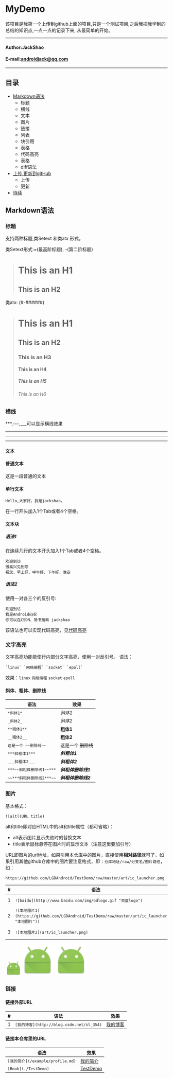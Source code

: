 MyDemo
===================================
该项目是我第一个上传到github上面的项目,只是一个测试项目,之后我把我学到的总结的知识点,一点一点的记录下来,
从最简单的开始。

****
#### Author:JackShao
#### E-mail:androidjack@qq.com
****

## 目录
 * [Markdown语法](#Markdown语法)
     + 标题
     + 横线
     + 文本
     + 图片
     + 链接
     + 列表
     + 块引用
     + 表格
     + 代码高亮
     + 表格
     + diff语法
 * [上传,更新到gitHub](#上传,更新到gitHub)
     * 上传
     * 更新
 * [待续](#待续)

 Markdown语法
------------------------
### 标题
支持两种标题,类Setext 和类atx 形式。

类Setext形式:=(最高阶标题), -(第二阶标题)
> This is an H1
> =============
> This is an H2
> -------------
类atx: (#-######)
> # This is an H1
> ## This is an H2
> ### This is an H3
> #### This is an H4
> ##### This is an H5
> ###### This is an H6

### 横线
***,---,___可以显示横线效果
***
---
___

####  文本

#### 普通文本
这是一段普通的文本
#### 单行文本
    Hello,大家好，我是jackshao。
在一行开头加入1个Tab或者4个空格。
#### 文本块
##### 语法1
在连续几行的文本开头加入1个Tab或者4个空格。

    欢迎到访
    很高兴见到您
    祝您，早上好，中午好，下午好，晚安

##### 语法2
使用一对各三个的反引号:
```
欢迎到访
我是Android码农
你可以在CSDN、简书搜索 jackshao
```
该语法也可以实现代码高亮，见[代码高亮](#代码高亮)
### 文字高亮
文字高亮功能能使行内部分文字高亮，使用一对反引号。
语法：
```
`linux` `网络编程` `socket` `epoll`
```
效果：`linux` `网络编程` `socket` `epoll`

#### 斜体、粗体、删除线
|语法|效果|
|----|-----|
|`*斜体1*`|*斜体1*|
|`_斜体2_`| _斜体2_|
|`**粗体1**`|**粗体1**|
|`__粗体2__`|__粗体2__|
|`这是一个 ~~删除线~~`|这是一个 ~~删除线~~|
|`***斜粗体1***`|***斜粗体1***|
|`___斜粗体2___`|___斜粗体2___|
|`***~~斜粗体删除线1~~***`|***~~斜粗体删除线1~~***|
|`~~***斜粗体删除线2***~~`|~~***斜粗体删除线2***~~|

### 图片
基本格式：
```
![alt](URL title)
```
alt和title即对应HTML中的alt和title属性（都可省略）：
- alt表示图片显示失败时的替换文本
- title表示鼠标悬停在图片时的显示文本（注意这里要加引号）

URL即图片的url地址，如果引用本仓库中的图片，直接使用**相对路径**就可了，如果引用其他github仓库中的图片要注意格式，即：`仓库地址/raw/分支名/图片路径`，如：
```
https://github.com/LGDAndroid/TestDemo/raw/master/art/ic_launcher.png
```
|#|语法|效果|
|---|---|----
|1|`![baidu](http://www.baidu.com/img/bdlogo.gif "百度logo")`|![baidu](http://www.baidu.com/img/bdlogo.gif "百度logo")
|2|`![本地图片1](https://github.com/LGDAndroid/TestDemo/raw/master/art/ic_launcher.png "本地图片"))`|![本地图片](https://github.com/LGDAndroid/TestDemo/raw/master/art/ic_launcher.png)
|3|`![本地图片2](art/ic_launcher.png)`|![](art/ic_launcher.png)

<img src="art/ic_launcher.png" width=50 hight = 50/><img src="art/ic_launcher.png" width=100/>
<img src="art/ic_launcher.png" width=100/>

### 链接

#### 链接外部URL

|#|语法|效果|
|---|----|-----|
|1|`[我的博客](http://blog.csdn.net/sl_354)`|[我的博客](http://blog.csdn.net/sl_354)|

#### 链接本仓库里的URL
|语法|效果|
|----|-----|
|`[我的简介](/example/profile.md)`|[我的简介](/example/profile.md)|
|`[Book](./TestDemo)`|[TestDemo](/TestDemo)|


















